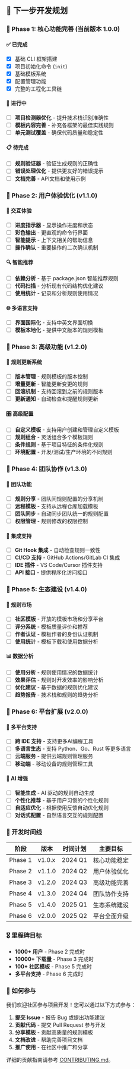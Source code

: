## 🚀 下一步开发规划

### 🎯 Phase 1: 核心功能完善 (当前版本 1.0.0)

#### ✅ 已完成

- [x] 基础 CLI 框架搭建
- [x] 项目初始化命令 (`init`)
- [x] 基础模板系统
- [x] 配置管理功能
- [x] 完整的工程化工具链

#### 🔄 进行中

- [ ] **项目检测器优化** - 提升技术栈识别准确性
- [ ] **模板内容完善** - 补充各框架的最佳实践规则
- [ ] **单元测试覆盖** - 确保代码质量和稳定性

#### 📋 待完成

- [ ] **规则验证器** - 验证生成规则的正确性
- [ ] **错误处理优化** - 提供更友好的错误提示
- [ ] **文档完善** - API文档和使用示例

### 🎯 Phase 2: 用户体验优化 (v1.1.0)

#### 🎨 交互体验

- [ ] **进度指示器** - 显示操作进度和状态
- [ ] **彩色输出** - 更直观的命令行界面
- [ ] **智能提示** - 上下文相关的帮助信息
- [ ] **操作确认** - 重要操作的二次确认机制

#### 🔍 智能推荐

- [ ] **依赖分析** - 基于 package.json 智能推荐规则
- [ ] **代码扫描** - 分析现有代码结构优化建议
- [ ] **使用统计** - 记录和分析规则使用情况

#### 🌐 多语言支持

- [ ] **界面国际化** - 支持中英文界面切换
- [ ] **模板本地化** - 提供中文版本的规则模板

### 🎯 Phase 3: 高级功能 (v1.2.0)

#### 🔄 规则更新系统

- [ ] **版本管理** - 规则模板的版本控制
- [ ] **增量更新** - 智能更新变更的规则
- [ ] **回滚机制** - 支持回滚到之前的规则版本
- [ ] **更新通知** - 自动检查和提醒规则更新

#### 🎛️ 高级配置

- [ ] **自定义模板** - 支持用户创建和管理自定义模板
- [ ] **规则组合** - 灵活组合多个模板规则
- [ ] **条件规则** - 基于项目特征的条件化规则
- [ ] **环境配置** - 开发/测试/生产环境的不同规则

### 🎯 Phase 4: 团队协作 (v1.3.0)

#### 👥 团队功能

- [ ] **规则分享** - 团队间规则配置的分享机制
- [ ] **远程模板** - 支持从远程仓库加载模板
- [ ] **团队同步** - 自动同步团队统一的规则配置
- [ ] **权限管理** - 规则修改的权限控制

#### 🔗 集成支持

- [ ] **Git Hook 集成** - 自动检查规则一致性
- [ ] **CI/CD 支持** - GitHub Actions/GitLab CI 集成
- [ ] **IDE 插件** - VS Code/Cursor 插件支持
- [ ] **API 接口** - 提供程序化访问接口

### 🎯 Phase 5: 生态建设 (v1.4.0)

#### 🏪 规则市场

- [ ] **社区模板** - 开放的模板市场和分享平台
- [ ] **评分系统** - 模板质量评价和推荐
- [ ] **作者认证** - 模板作者的身份认证机制
- [ ] **使用统计** - 模板下载和使用数据分析

#### 📊 数据分析

- [ ] **使用分析** - 规则使用情况的数据统计
- [ ] **效果评估** - 规则对开发效率的影响分析
- [ ] **优化建议** - 基于数据的规则优化建议
- [ ] **趋势报告** - 技术栈和规则的趋势分析

### 🎯 Phase 6: 平台扩展 (v2.0.0)

#### 🔌 多平台支持

- [ ] **跨 IDE 支持** - 支持更多AI编程工具
- [ ] **多语言生态** - 支持 Python、Go、Rust 等更多语言
- [ ] **云端服务** - 提供云端规则管理服务
- [ ] **移动端** - 移动设备的规则管理工具

#### 🤖 AI 增强

- [ ] **智能生成** - AI 驱动的规则自动生成
- [ ] **个性化推荐** - 基于用户习惯的个性化规则
- [ ] **自适应优化** - 根据使用反馈自动优化规则
- [ ] **对话式配置** - 自然语言交互的规则配置

### 📅 开发时间线

| 阶段    | 版本   | 时间计划 | 主要目标     |
| ------- | ------ | -------- | ------------ |
| Phase 1 | v1.0.x | 2024 Q1  | 核心功能稳定 |
| Phase 2 | v1.1.0 | 2024 Q2  | 用户体验优化 |
| Phase 3 | v1.2.0 | 2024 Q3  | 高级功能完善 |
| Phase 4 | v1.3.0 | 2024 Q4  | 团队协作支持 |
| Phase 5 | v1.4.0 | 2025 Q1  | 生态系统建设 |
| Phase 6 | v2.0.0 | 2025 Q2  | 平台全面升级 |

### 🎖️ 里程碑目标

- **1000+ 用户** - Phase 2 完成时
- **10000+ 下载量** - Phase 3 完成时
- **100+ 社区模板** - Phase 5 完成时
- **多平台支持** - Phase 6 完成时

### 🤝 如何参与

我们欢迎社区参与项目开发！您可以通过以下方式参与：

1. **提交 Issue** - 报告 Bug 或提出功能建议
2. **贡献代码** - 提交 Pull Request 参与开发
3. **分享模板** - 贡献高质量的规则模板
4. **文档改进** - 帮助完善项目文档
5. **推广使用** - 在社区中推广和分享

详细的贡献指南请参考 [CONTRIBUTING.md](./CONTRIBUTING.md)。
